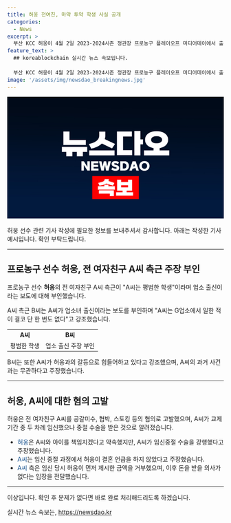 ```yaml
---
title: 허웅 전여친, 마약 투약 학생 사실 공개
categories:
  - News
excerpt: >
  부산 KCC 허웅이 4월 2일 2023-2024시즌 정관장 프로농구 플레이오프 미디어데이에서 출사표를 던지며 화제를 모으고 있다. 전 여자친구 A씨의 측근은 A씨가 업소 출신이 아니라고 주장하며 심리적 고통을 호소했다. 이에 허웅은 A씨의 과거와 관련 없다고 강조하며, A씨의 임신 중절과 관련한 강요 주장에도 반박했다.
feature_text: >
  ## koreablockchain 실시간 뉴스 속보입니다.

  부산 KCC 허웅이 4월 2일 2023-2024시즌 정관장 프로농구 플레이오프 미디어데이에서 출사표를 던지며 화제를 모으고 있다. 전 여자친구 A씨의 측근은 A씨가 업소 출신이 아니라고 주장하며 심리적 고통을 호소했다. 이에 허웅은 A씨의 과거와 관련 없다고 강조하며, A씨의 임신 중절과 관련한 강요 주장에도 반박했다.
image: '/assets/img/newsdao_breakingnews.jpg'
---
```


<p><img src="/assets/img/newsdao_breakingnews.jpg" alt="koreablockchain 속보" /></p>

<p>허웅 선수 관련 기사 작성에 필요한 정보를 보내주셔서 감사합니다. 아래는 작성한 기사 예시입니다. 확인 부탁드립니다.</p>

<hr />

<h2 data-ke-size="size26">프로농구 선수 허웅, 전 여자친구 A씨 측근 주장 부인</h2>

<p>프로농구 선수 <b>허웅</b>의 전 여자친구 A씨 측근이 "A씨는 평범한 학생"이라며 업소 출신이라는 보도에 대해 부인했습니다.</p>

<p data-ke-size="size16">A씨 측근 B씨는 A씨가 업소녀 출신이라는 보도를 부인하며 "A씨는 G업소에서 일한 적이 결코 단 한 번도 없다"고 강조했습니다.</p>

<table>
  <tr>
    <td style="text-align: center; height: 17px;"><b>A씨</b></td>
    <td style="text-align: center; height: 17px;"><b>B씨</b></td>
  </tr>
  <tr>
    <td>평범한 학생</td>
    <td>업소 출신 주장 부인</td>
  </tr>
</table>

<p data-ke-size="size16">B씨는 또한 A씨가 허웅과의 갈등으로 힘들어하고 있다고 강조했으며, A씨의 과거 사건과는 무관하다고 주장했습니다.</p>

<hr />

<h2 data-ke-size="size26">허웅, A씨에 대한 혐의 고발</h2>

<p>허웅은 전 여자친구 A씨를 공갈미수, 협박, 스토킹 등의 혐의로 고발했으며, A씨가 교제 기간 중 두 차례 임신했으나 중절 수술을 받은 것으로 알려졌습니다.</p>

<ul>
  <li><span style="color: #1a5490;">허웅</span>은 A씨와 아이를 책임지겠다고 약속했지만, A씨가 임신중절 수술을 강행했다고 주장했습니다.</li>
  <li><span style="color: #1a5490;">A씨</span>는 임신 중절 과정에서 허웅이 결혼 언급을 하지 않았다고 주장했습니다.</li>
  <li><span style="color: #1a5490;">A씨</span> 측은 임신 당시 허웅이 먼저 제시한 금액을 거부했으며, 이후 돈을 받을 의사가 없다는 입장을 전달했습니다.</li>
</ul>

<hr />

<p>이상입니다. 확인 후 문제가 없다면 바로 완료 처리해드리도록 하겠습니다.</p>
실시간 뉴스 속보는, <a href="https://newsdao.kr" rel="dofollow">https://newsdao.kr</a>



